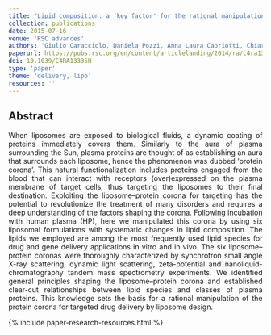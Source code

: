 ```yaml
---
title: "Lipid composition: a 'key factor' for the rational manipulation of the liposome–protein corona by liposome design"
collection: publications
date: 2015-07-16
venue: 'RSC advances'
authors: 'Giulio Caracciolo, Daniela Pozzi, Anna Laura Capriotti, Chiara Cavaliere, Susy Piovesana, Heinz Amenitsch, Aldo Laganà'
paperurl: https://pubs.rsc.org/en/content/articlelanding/2014/ra/c4ra13335h/unauth#!divAbstract
doi: 10.1039/C4RA13335H
type: 'paper'
theme: 'delivery, lipo'
resources: ''
---
```


<h2> Abstract </h2>
<p align= "justify">
When liposomes are exposed to biological fluids, a dynamic coating of proteins immediately covers them. Similarly to the aura of plasma surrounding the Sun, plasma proteins are thought of as establishing an aura that surrounds each liposome, hence the phenomenon was dubbed ‘protein corona’. This natural functionalization includes proteins engaged from the blood that can interact with receptors (over)expressed on the plasma membrane of target cells, thus targeting the liposomes to their final destination. Exploiting the liposome–protein corona for targeting has the potential to revolutionize the treatment of many disorders and requires a deep understanding of the factors shaping the corona. Following incubation with human plasma (HP), here we manipulated this corona by using six liposomal formulations with systematic changes in lipid composition. The lipids we employed are among the most frequently used lipid species for drug and gene delivery applications in vitro and in vivo. The six liposome–protein coronas were thoroughly characterized by synchrotron small angle X-ray scattering, dynamic light scattering, zeta-potential and nanoliquid-chromatography tandem mass spectrometry experiments. We identified general principles shaping the liposome–protein corona and established clear-cut relationships between lipid species and classes of plasma proteins. This knowledge sets the basis for a rational manipulation of the protein corona for targeted drug delivery by liposome design.


{% include paper-research-resources.html %}
